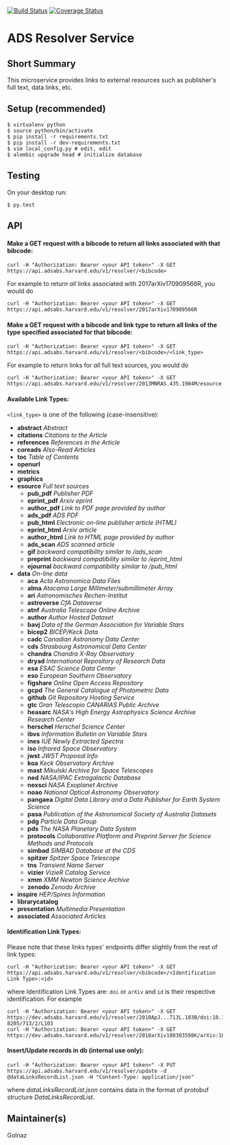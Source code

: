 [![Build Status](https://travis-ci.org/adsabs/resolver_service.svg)](https://travis-ci.org/adsabs/resolver_service)
[![Coverage Status](https://coveralls.io/repos/adsabs/resolver_service/badge.svg)](https://coveralls.io/r/adsabs/resolver_service)


# ADS Resolver Service

## Short Summary

This microservice provides links to external resources such as publisher's full text, data links, etc.



## Setup (recommended)

    $ virtualenv python
    $ source python/bin/activate
    $ pip install -r requirements.txt
    $ pip install -r dev-requirements.txt
    $ vim local_config.py # edit, edit
    $ alembic upgrade head # initialize database


    
## Testing

On your desktop run:

    $ py.test
    
    
    
## API

#### Make a GET request with a bibcode to return all links associated with that bibcode:

    curl -H "Authorization: Bearer <your API token>" -X GET https://api.adsabs.harvard.edu/v1/resolver/<bibcode>

For example to return *all* links associated with 2017arXiv170909566R, you would do   

    curl -H "Authorization: Bearer <your API token>" -X GET https://api.adsabs.harvard.edu/v1/resolver/2017arXiv170909566R


#### Make a GET request with a bibcode and link type to return all links of the type specified associated for that bibcode:

    curl -H "Authorization: Bearer <your API token>" -X GET https://api.adsabs.harvard.edu/v1/resolver/<bibcode>/<link_type>

For example to return links for *all*  full text sources, you would do

    curl -H "Authorization: Bearer <your API token>" -X GET https://api.adsabs.harvard.edu/v1/resolver/2013MNRAS.435.1904M/esource

#### Available Link Types:

`<link_type>` is one of the following (case-insensitive):

* **abstract** *Abstract*
* **citations** *Citations to the Article*
* **references** *References in the Article*
* **coreads** *Also-Read Articles*
* **toc** *Table of Contents*
* **openurl**
* **metrics**
* **graphics**
* **esource** *Full text sources*
  * **pub_pdf** *Publisher PDF*
  * **eprint_pdf** *Arxiv eprint*
  * **author_pdf** *Link to PDF page provided by author*
  * **ads_pdf** *ADS PDF*
  * **pub_html** *Electronic on-line publisher article (HTML)*
  * **eprint_html** *Arxiv article*
  * **author_html** *Link to HTML page provided by author*
  * **ads_scan** *ADS scanned article*
  * **gif** *backward compatibility similar to /ads_scan*
  * **preprint** *backward compatibility similar to /eprint_html*
  * **ejournal** *backward compatibility similar to /pub_html*
* **data** *On-line data*
  * **aca** *Acta Astronomica Data Files*
  * **alma** *Atacama Large Millimeter/submillimeter Array*
  * **ari** *Astronomisches Rechen-Institut*
  * **astroverse** *CfA Dataverse*
  * **atnf** *Australia Telescope Online Archive*
  * **author** *Author Hosted Dataset*
  * **bavj** *Data of the German Association for Variable Stars*
  * **bicep2** *BICEP/Keck Data*
  * **cadc** *Canadian Astronomy Data Center*
  * **cds** *Strasbourg Astronomical Data Center*
  * **chandra** *Chandra X-Ray Observatory*
  * **dryad** *International Repository of Research Data*
  * **esa** *ESAC Science Data Center*
  * **eso** *European Southern Observatory*
  * **figshare** *Online Open Access Repository*
  * **gcpd** *The General Catalogue of Photometric Data*
  * **github** *Git Repository Hosting Service*
  * **gtc** *Gran Telescopio CANARIAS Public Archive*
  * **heasarc** *NASA's High Energy Astrophysics Science Archive Research Center*
  * **herschel** *Herschel Science Center*
  * **ibvs** *Information Bulletin on Variable Stars*
  * **ines** *IUE Newly Extracted Spectra*
  * **iso** *Infrared Space Observatory*
  * **jwst** *JWST Proposal Info*
  * **koa** *Keck Observatory Archive*
  * **mast** *Mikulski Archive for Space Telescopes*
  * **ned** *NASA/IPAC Extragalactic Database*
  * **nexsci** *NASA Exoplanet Archive*
  * **noao** *National Optical Astronomy Observatory*
  * **pangaea** *Digital Data Library and a Data Publisher for Earth System Science*
  * **pasa** *Publication of the Astronomical Society of Australia Datasets*
  * **pdg** *Particle Data Group*
  * **pds** *The NASA Planetary Data System*
  * **protocols** *Collaborative Platform and Preprint Server for Science Methods and Protocols*
  * **simbad** *SIMBAD Database at the CDS*
  * **spitzer** *Spitzer Space Telescope*
  * **tns** *Transient Name Server*
  * **vizier** *VizieR Catalog Service*
  * **xmm** *XMM Newton Science Archive*
  * **zenodo** *Zenodo Archive*
* **inspire** *HEP/Spires Information*
* **librarycatalog**
* **presentation** *Multimedia Presentation*
* **associated** *Associated Articles*
    
#### Identification Link Types:

Please note that these links types' endpoints differ slightly from the rest of link types:

    curl -H "Authorization: Bearer <your API token>" -X GET https://api.adsabs.harvard.edu/v1/resolver/<bibcode>/<Identification Link Type>:<id>

where Identification Link Types are: `doi` or `arXiv` and `id` is their respective identification. For example

    curl -H "Authorization: Bearer <your API token>" -X GET https://dev.adsabs.harvard.edu/v1/resolver/2010ApJ...713L.103B/doi:10.1088/2041-8205/713/2/L103
    curl -H "Authorization: Bearer <your API token>" -X GET https://dev.adsabs.harvard.edu/v1/resolver/2018arXiv180303598K/arXiv:1803.03598

#### Insert/Update records in db (internal use only):

    curl -H "Authorization: Bearer <your API token>" -X PUT https://api.adsabs.harvard.edu/v1/resolver/update -d @dataLinksRecordList.json -H "Content-Type: application/json"

where *dataLinksRecordList.json* contains data in the format of protobuf structure *DataLinksRecordList*.



## Maintainer(s)

Golnaz
